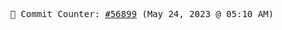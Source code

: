 <p align="center">
    <samp>
        📮 Commit Counter: <a href="https://github.com/Javascript-void0/Javascript-void0/commits/main">#56899</a> (May 24, 2023 @ 05:10 AM)
    </samp>
</p>